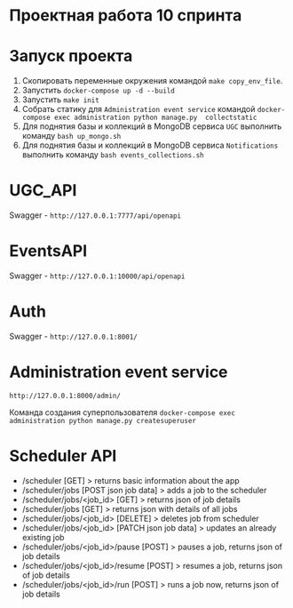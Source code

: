 # Проектная работа 10 спринта

# Запуск проекта
1. Скопировать переменные окружения командой `make copy_env_file`.
2. Запустить `docker-compose up -d --build`
3. Запустить `make init`
4. Собрать статику для `Administration event service` командой `docker-compose exec administration python manage.py 
   collectstatic`
5. Для поднятия базы и коллекций в MongoDB сервиса `UGC` выполнить команду `bash up_mongo.sh`
6. Для поднятия базы и коллекций в MongoDB сервиса `Notifications` выполнить команду `bash events_collections.sh`

# UGC_API
Swagger - `http://127.0.0.1:7777/api/openapi`

# EventsAPI
Swagger - `http://127.0.0.1:10000/api/openapi`

# Auth
Swagger - `http://127.0.0.1:8001/`

# Administration event service
`http://127.0.0.1:8000/admin/`

Команда создания суперпользователя `docker-compose exec administration python manage.py createsuperuser` 


# Scheduler API

* /scheduler [GET] > returns basic information about the app
* /scheduler/jobs [POST json job data] > adds a job to the scheduler
* /scheduler/jobs/<job_id> [GET] > returns json of job details
* /scheduler/jobs [GET] > returns json with details of all jobs
* /scheduler/jobs/<job_id> [DELETE] > deletes job from scheduler
* /scheduler/jobs/<job_id> [PATCH json job data] > updates an already existing job
* /scheduler/jobs/<job_id>/pause [POST] > pauses a job, returns json of job details
* /scheduler/jobs/<job_id>/resume [POST] > resumes a job, returns json of job details
* /scheduler/jobs/<job_id>/run [POST] > runs a job now, returns json of job details
